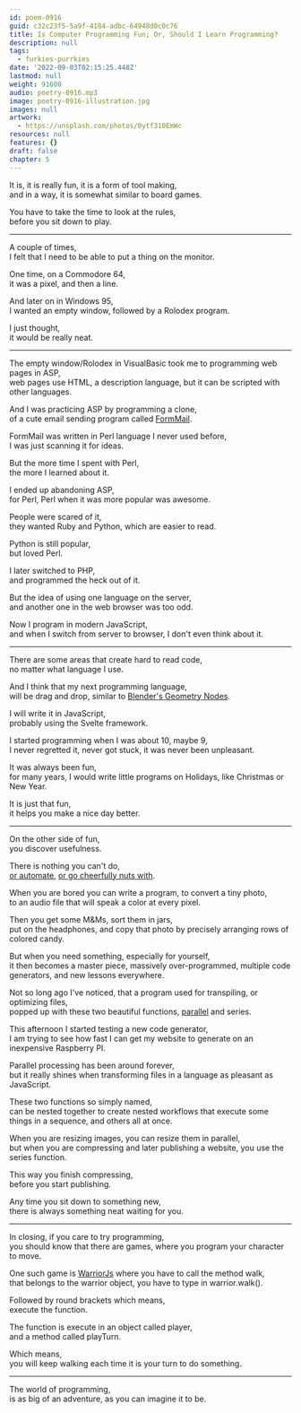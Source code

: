 ```yaml
---
id: poem-0916
guid: c32c23f5-5a9f-4184-adbc-64948d0c0c76
title: Is Computer Programming Fun; Or, Should I Learn Programming?
description: null
tags:
  - furkies-purrkies
date: '2022-09-03T02:15:25.448Z'
lastmod: null
weight: 91600
audio: poetry-0916.mp3
image: poetry-0916-illustration.jpg
images: null
artwork:
  - https://unsplash.com/photos/0ytf310EmWc
resources: null
features: {}
draft: false
chapter: 5
---
```


It is, it is really fun, it is a form of tool making,\
and in a way, it is somewhat similar to board games.

You have to take the time to look at the rules,\
before you sit down to play.

---

A couple of times,\
I felt that I need to be able to put a thing on the monitor.

One time, on a Commodore 64,\
it was a pixel, and then a line.

And later on in Windows 95,\
I wanted an empty window, followed by a Rolodex program.

I just thought,\
it would be really neat.

---

The empty window/Rolodex in VisualBasic took me to programming web pages in ASP,\
web pages use HTML, a description language, but it can be scripted with other languages.

And I was practicing ASP by programming a clone,\
of a cute email sending program called [FormMail](https://en.wikipedia.org/wiki/FormMail).

FormMail was written in Perl language I never used before,\
I was just scanning it for ideas.

But the more time I spent with Perl,\
the more I learned about it.

I ended up abandoning ASP,\
for Perl, Perl when it was more popular was awesome.

People were scared of it,\
they wanted Ruby and Python, which are easier to read.

Python is still popular,\
but loved Perl.

I later switched to PHP,\
and programmed the heck out of it.

But the idea of using one language on the server,\
and another one in the web browser was too odd.

Now I program in modern JavaScript,\
and when I switch from server to browser, I don't even think about it.

---

There are some areas that create hard to read code,\
no matter what language I use.

And I think that my next programming language,\
will be drag and drop, similar to [Blender's Geometry Nodes](https://www.youtube.com/results?search_query=+Blender%27s+Geometry+Nodes).

I will write it in JavaScript,\
probably using the Svelte framework.

I started programming when I was about 10, maybe 9,\
I never regretted it, never got stuck, it was never been unpleasant.

It was always been fun,\
for many years, I would write little programs on Holidays, like Christmas or New Year.

It is just that fun,\
it helps you make a nice day better.

---

On the other side of fun,\
you discover usefulness.

There is nothing you can't do,\
[or automate](https://github.com/rwaldron/johnny-five#hello-johnny), [or go cheerfully nuts with](https://github.com/NARKOZ/hacker-scripts).

When you are bored you can write a program, to convert a tiny photo,\
to an audio file that will speak a color at every pixel.

Then you get some M\&Ms, sort them in jars,\
put on the headphones, and copy that photo by precisely arranging rows of colored candy.

But when you need something, especially for yourself,\
it then becomes a master piece, massively over-programmed, multiple code generators, and new lessons everywhere.

Not so long ago I've noticed, that a program used for transpiling, or optimizing files,\
popped up with these two beautiful functions, [parallel](https://gulpjs.com/docs/en/api/parallel/) and series.

This afternoon I started testing a new code generator,\
I am trying to see how fast I can get my website to generate on an inexpensive Raspberry PI.

Parallel processing has been around forever,\
but it really shines when transforming files in a language as pleasant as JavaScript.

These two functions so simply named,\
can be nested together to create nested workflows that execute some things in a sequence, and others all at once.

When you are resizing images, you can resize them in parallel,\
but when you are compressing and later publishing a website, you use the series function.

This way you finish compressing,\
before you start publishing.

Any time you sit down to something new,\
there is always something neat waiting for you.

---

In closing, if you care to try programming,\
you should know that there are games, where you program your character to move.

One such game is [WarriorJs](https://warriorjs.com/) where you have to call the method walk,\
that belongs to the warrior object, you have to type in warrior.walk().

Followed by round brackets which means,\
execute the function.

The function is execute in an object called player,\
and a method called playTurn.

Which means,\
you will keep walking each time it is your turn to do something.

---

The world of programming,\
is as big of an adventure, as you can imagine it to be.

